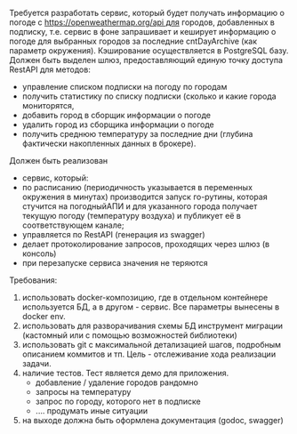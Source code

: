 Требуется разработать сервис, который будет получать информацию о погоде с https://openweathermap.org/api для городов, добавленных в подписку, т.е. сервис в фоне запрашивает и кеширует информацию о погоде для выбранных городов за последние cntDayArchive (как параметр окружения).
Кэширование осуществляется в PostgreSQL базу.
Должен быть выделен шлюз, предоставляющий единую точку доступа RestAPI для методов:
-  управление списком подписки на погоду по городам
-  получить статистику по списку подписки (сколько и какие города мониторятся,
-  добавить город в сборщик информации о погоде
-  удалить город из сборщика информации о погоде
-  получить среднюю температуру за последние дни (глубина фактически накопленных данных в брокере).

Должен быть реализован
-  сервис, который:
-  по расписанию (периодичность указывается в переменных окружения в минутах) производится запуск го-рутины, которая стучится на погодныйАПИ и для указанного города получает текущую погоду (температуру воздуха) и публикует её в соответствующем канале;
-   управляется по RestAPI  (генерация из swagger)
-  делает протоколирование запросов, проходящих через шлюз (в консоль)
-  при перезапуске сервиса значения не теряются

Требования:
1. использовать docker-композицию, где в отдельном контейнере используется БД, а в другом - сервис. Все параметры вынесены в docker env.
2. использовать для разворачивания схемы БД инструмент миграции (кастомный или с помощью возможностей библиотеки)
3. использовать git с максимальной детализацией шагов, подробным описанием коммитов и тп. Цель - отслеживание хода реализации задачи.
4. наличие тестов. Тест является демо для приложения.
   - добавление / удаление городов рандомно
   - запросы на температуру
   - запрос по городу, которого нет в подписке
   - ....  продумать иные ситуации
5. на выходе должна быть оформлена документация (godoc, swagger)